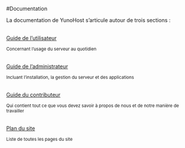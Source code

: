 #Documentation

<p class="lead">
La documentation de YunoHost s’articule autour de trois sections :
</p>


<div class="row text-center">

<div class="col col-md-4 col-md-offset-1">
<br>
<a class="btn btn-success btn-lg" href="/userdoc_fr"><span class="glyphicon glyphicon-user"></span> Guide de l’utilisateur</a>
<p><small class="text-muted">Concernant l’usage du serveur au quotidien</small></p>
</div>

<div class="col col-md-4 col-md-offset-1">
<br>
<a class="btn btn-primary btn-lg" href="/admindoc_fr"><span class="glyphicon glyphicon-lock"></span> Guide de l’administrateur</a>
<p><small class="text-muted">Incluant l’installation, la gestion du serveur et des applications</small></p>
</div>

<div class="col col-md-5 col-md-offset-3">
<br>
<a class="btn btn-danger btn-lg" href="/contributordoc_fr"><span class="glyphicon glyphicon-heart"></span> Guide du contributeur</a>
<p><small class="text-muted">Qui contient tout ce que vous devez savoir à propos de nous et de notre manière de travailler</small></p>
</div>

<div class="col col-md-5 col-md-offset-3">
<br>
<a class="btn btn-default btn-lg" href="/sitemap_fr"><span class="glyphicon glyphicon-list"></span> Plan du site</a>
<p><small class="text-muted">Liste de toutes les pages du site</small></p>
</div>
